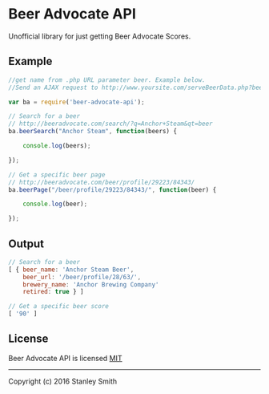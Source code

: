 # Beer Advocate API

Unofficial library for just getting Beer Advocate Scores.

## Example

```javascript
//get name from .php URL parameter beer. Example below.
//Send an AJAX request to http://www.yoursite.com/serveBeerData.php?beer=Anchor%20Steam
```

```javascript
var ba = require('beer-advocate-api');

// Search for a beer
// http://beeradvocate.com/search/?q=Anchor+Steam&qt=beer
ba.beerSearch("Anchor Steam", function(beers) {

    console.log(beers);

});

// Get a specific beer page
// http://beeradvocate.com/beer/profile/29223/84343/
ba.beerPage("/beer/profile/29223/84343/", function(beer) {

    console.log(beer);

});
```
## Output

```javascript
// Search for a beer
[ { beer_name: 'Anchor Steam Beer',
    beer_url: '/beer/profile/28/63/',
    brewery_name: 'Anchor Brewing Company'
    retired: true } ]

// Get a specific beer score
[ '90' ]
```



## License

Beer Advocate API is licensed [MIT](http://opensource.org/licenses/MIT)

* * *

Copyright (c) 2016 Stanley Smith